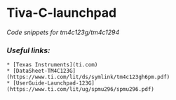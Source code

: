 ﻿# Tiva-C-launchpad

<i> Code snippets for tm4c123g/tm4c1294

  ### Useful links: </i>
    
    * [Texas Instruments](ti.com)
    * [DataSheet-TM4C123G](https://www.ti.com/lit/ds/symlink/tm4c123gh6pm.pdf)
    * [UserGuide-Launchpad-123G](https://www.ti.com/lit/ug/spmu296/spmu296.pdf)
  

